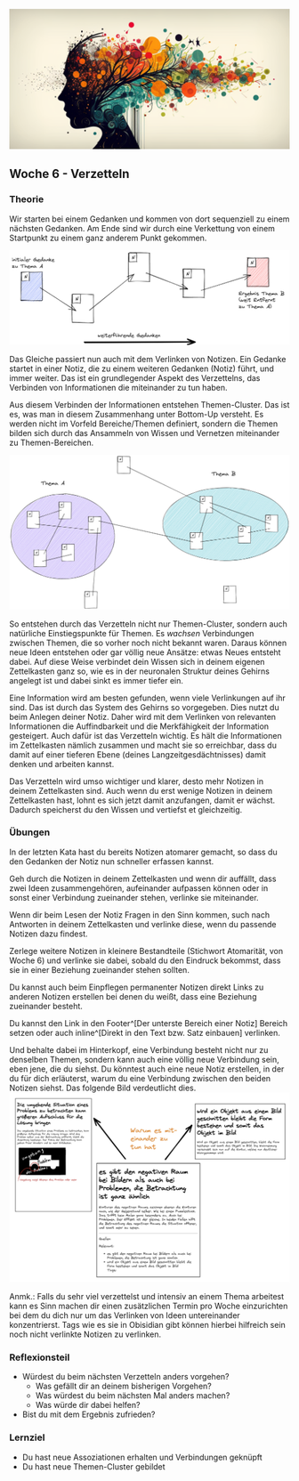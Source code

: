 ![Verlinkung von relevanten Informationen](images/woche6.png)

## Woche 6 - Verzetteln

### Theorie
Wir starten bei einem Gedanken und kommen von dort sequenziell zu einem nächsten Gedanken. Am Ende sind wir durch eine Verkettung von einem Startpunkt zu einem ganz anderem Punkt gekommen.

![Modells des Gedankengangs mit Notizen](images/thought-chain.png)

Das Gleiche passiert nun auch mit dem Verlinken von Notizen. Ein Gedanke startet in einer Notiz, die zu einem weiteren Gedanken (Notiz) führt, und immer weiter. Das ist ein grundlegender Aspekt des Verzettelns, das Verbinden von Informationen die miteinander zu tun haben.

Aus diesem Verbinden der Informationen entstehen Themen-Cluster. Das ist es, was man in diesem Zusammenhang unter Bottom-Up versteht. Es werden nicht im Vorfeld Bereiche/Themen definiert, sondern die Themen bilden sich durch das Ansammeln von Wissen und Vernetzen miteinander zu Themen-Bereichen.

![Entstehung von Themen-Clustern bottom-up](images/bottom-up-example.png)

So entstehen durch das Verzetteln nicht nur Themen-Cluster, sondern auch natürliche Einstiegspunkte für Themen. Es _wachsen_ Verbindungen zwischen Themen, die so vorher noch nicht bekannt waren. Daraus können neue Ideen entstehen oder gar völlig neue Ansätze: etwas Neues entsteht dabei. Auf diese Weise verbindet dein Wissen sich in deinem eigenen Zettelkasten ganz so, wie es in der neuronalen Struktur deines Gehirns angelegt ist und dabei sinkt es immer tiefer ein.

Eine Information wird am besten gefunden, wenn viele Verlinkungen auf ihr sind. Das ist durch das System des Gehirns so vorgegeben. Dies nutzt du beim Anlegen deiner Notiz. Daher wird mit dem Verlinken von relevanten Informationen die Auffindbarkeit und die Merkfähigkeit der Information gesteigert. Auch dafür ist das Verzetteln wichtig. Es hält die Informationen im Zettelkasten nämlich zusammen und macht sie so erreichbar, dass du damit auf einer tieferen Ebene (deines Langzeitgesdächtnisses) damit denken und arbeiten kannst.

Das Verzetteln wird umso wichtiger und klarer, desto mehr Notizen in deinem Zettelkasten sind. Auch wenn du erst wenige Notizen in deinem Zettelkasten hast, lohnt es sich jetzt damit anzufangen, damit er wächst. Dadurch speicherst du den Wissen und vertiefst et gleichzeitig.

### Übungen
In der letzten Kata hast du bereits Notizen atomarer gemacht, so dass du den Gedanken der Notiz nun schneller erfassen kannst.

Geh durch die Notizen in deinem Zettelkasten und wenn dir auffällt, dass zwei Ideen zusammengehören, aufeinander aufpassen können oder in sonst einer Verbindung zueinander stehen, verlinke sie miteinander.

Wenn dir beim Lesen der Notiz Fragen in den Sinn kommen, such nach Antworten in deinem Zettelkasten und verlinke diese, wenn du passende Notizen dazu findest.

Zerlege weitere Notizen in kleinere Bestandteile (Stichwort Atomarität, von Woche 6) und verlinke sie dabei, sobald du den Eindruck bekommst, dass sie in einer Beziehung zueinander stehen sollten.

Du kannst auch beim Einpflegen permanenter Notizen direkt Links zu anderen Notizen erstellen bei denen du weißt, dass eine Beziehung zueinander besteht.

Du kannst den Link in den Footer^[Der unterste Bereich einer Notiz] Bereich setzen oder auch inline^[Direkt in den Text bzw. Satz einbauen] verlinken.

Und behalte dabei im Hinterkopf, eine Verbindung besteht nicht nur zu denselben Themen, sondern kann auch eine völlig neue Verbindung sein, eben jene, die du siehst.
Du könntest auch eine neue Notiz erstellen, in der du für dich erläuterst, warum du eine Verbindung zwischen den beiden Notizen siehst. Das folgende Bild verdeutlicht dies.
![erklärende Notiz zwischen zwei Notizen](images/erklaerende-Notiz-zwischen-zwei-Notizen.png)

Anmk.: Falls du sehr viel verzettelst und intensiv an einem Thema arbeitest kann es Sinn machen dir einen zusätzlichen Termin pro Woche einzurichten bei dem du dich nur um das Verlinken von Ideen untereinander konzentrierst. Tags wie es sie in Obisidian gibt können hierbei hilfreich sein noch nicht verlinkte Notizen zu verlinken.


### Reflexionsteil
- Würdest du beim nächsten Verzetteln anders vorgehen?
	- Was gefällt dir an deinem bisherigen Vorgehen?
	- Was würdest du beim nächsten Mal anders machen?
	- Was würde dir dabei helfen?
- Bist du mit dem Ergebnis zufrieden?


### Lernziel
- Du hast neue Assoziationen erhalten und Verbindungen geknüpft
- Du hast neue Themen-Cluster gebildet

